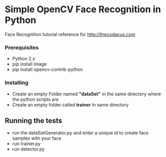 # Simple OpenCV Face Recognition in Python


Face Recognition tutorial reference for http://thecodacus.com

### Prerequisites
* Python 2.x
* pip install image
* pip install opencv-contrib-python

### Installing

* Create an empty Folder named **"dataSet"** in the same directory where the python scripts are 
* Create an empty folder called **trainer** In same directory 

## Running the tests

* run the dataSetGenerator.py and enter a unique id to create face samples with your face
* run trainer.py
* run detector.py
